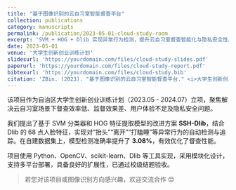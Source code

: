 ```yaml
---
title: "基于图像识别的云自习室智能督查平台"
collection: publications
category: manuscripts
permalink: /publication/2023-05-01-cloud-study-room
excerpt: 'SVM + HOG + Dlib 实现异常行为检测，提升云自习室督查智能化与隐私安全性。'
date: 2023-05-01
venue: '大学生创新创业训练计划'
slidesurl: 'https://yourdomain.com/files/cloud-study-slides.pdf'
paperurl: 'https://yourdomain.com/files/cloud-study-report.pdf'
bibtexurl: 'https://yourdomain.com/files/cloud-study.bib'
citation: 'ZBin. (2023). "基于图像识别的云自习室智能督查平台." <i>大学生创新创业训练计划</i>. Xinjiang University.'
---
```


该项目作为自治区大学生创新创业训练计划（2023.05 - 2024.07）立项，聚焦解决云自习室场景下督查效率低、监督效果差、用户体验不足及隐私安全问题。

我们提出了基于 SVM 分类器和 HOG 特征提取模型的改进方案 **SSH-Dlib**，结合 Dlib 的 68 点人脸特征，实现对“抬头”“离开”“打瞌睡”等异常行为的自动检测与追踪。在自建数据集上，模型检测准确率提升了 **3.08%**，有效优化了督查性能。

项目使用 Python、OpenCV、scikit-learn、Dlib 等工具实现，采用模块化设计，支持多平台部署，具备良好的扩展性，已通过校级结题验收。

> 若您对该项目或图像识别方向感兴趣，欢迎交流合作 😊
